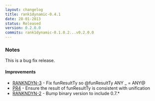 ```yaml
---
layout: changelog
title: rank1dynamic-0.4.1
date: 28-01-2013
status: Released
version: 0.2.0.0
commits: rank1dynamic-0.1.0.2...v0.2.0.0
---
```


### Notes

This is a bug fix release.

#### Improvements

* [RANKNDYN-3](https://cloud-haskell.atlassian.net/browse/RANKNDYN-3) - Fix funResultTy so @funResultTy ANY _ = ANY@
* [PR4](https://github.com/haskell-distributed/rank1dynamic/pull/4) - Ensure the result of funResultTy is consistent with unification
* [RANKNDYN-2](https://cloud-haskell.atlassian.net/browse/RANKNDYN-2) - Bump binary version to include 0.7.*
